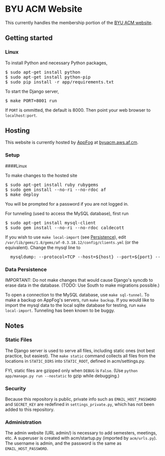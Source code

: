 # BYU ACM Website
This currently handles the membership portion of the [BYU ACM website](http://acm.byu.edu).

## Getting started

### Linux
To install Python and necessary Python packages,
<pre>
$ sudo apt-get install python
$ sudo apt-get install python-pip
$ sudo pip install -r app/requirements.txt
</pre>

To start the Django server,
<pre>
$ make PORT=8001 run
</pre>
If `PORT` is ommitted, the default is 8000.
Then point your web browser to `localhost:port`.

## Hosting

This website is currently hosted by [AppFog](http://appfog.com) at [byuacm.aws.af.cm](http://byuacm.aws.af.cm).

### Setup

####Linux

To make changes to the hosted site
<pre>
$ sudo apt-get install ruby rubygems
$ sudo gem install --no-ri --no-rdoc af
$ make deploy
</pre>
You will be prompted for a password if you are not logged in.

For tunneling (used to access the MySQL database), first run
<pre>
$ sudo apt-get install mysql-client
$ sudo gem install --no-ri --no-rdoc caldecott
</pre>
If you wish to use `make local-import` (see [Persistence](#data-persistence)), edit `/var/lib/gems/1.8/gems/af-0.3.18.12/config/clients.yml` (or the equivalent). Change the mysql line to
<pre>
  mysqldump: --protocol=TCP --host=${host} --port=${port} --user=${user} --password=${password} --compatible=ansi --skip-extended-insert --compact ${name} | tee ${Output file} | less
</pre>

### Data Persistence
IMPORTANT: Do not make changes that would cause Django's syncdb to erase data in the database.
(TODO: Use South to make migrations possible.)

To open a connection to the MySQL database, use `make sql-tunnel`.
To make a backup on AppFog's servers, run `make backup`.
If you would like to import the mysql data to the local sqlite database for testing, run `make local-import`.
Tunneling has been known to be buggy.

## Notes

### Static Files
The Django server is used to serve all files, including static ones (not best practice, but easiest).
The `make static` command collects all files from the locations in `STATIC_DIRS` into `STATIC_ROOT`, defined in acm/settings.py.

FYI, static files are gzipped only when `DEBUG` is `False`. (Use `python app/manage.py run --nostatic` to gzip while debugging.)

### Security
Because this repository is public, private info such as `EMAIL_HOST_PASSWORD` and `SECRET_KEY` are redefined in `settings_private.py`, which has not been added to this repository.

### Administration
The admin website (URL admin/) is necessary to add semesters, meetings, etc.
A superuser is created with acm/startup.py (imported by `acm/urls.py`). The username is admin, and the password is the same as `EMAIL_HOST_PASSWORD`.
